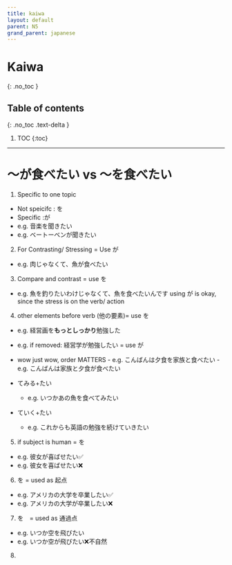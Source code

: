 ```yaml
---
title: kaiwa
layout: default
parent: N5
grand_parent: japanese
---
```

# Kaiwa
{: .no_toc }

## Table of contents
{: .no_toc .text-delta }

1. TOC
{:toc}

---

# ～が食べたい vs ～を食べたい

1. Specific to one topic
- Not speicifc : を
- Specific :が
- e.g. 音楽を聞きたい
- e.g. ベートーベンが聞きたい

2. For Contrasting/ Stressing = Use が
- e.g. 肉じゃなくて、魚が食べたい

3. Compare and contrast = use を
- e.g. 魚を釣りたいわけじゃなくて、魚を食べたいんです
using が is okay, since the stress is on the verb/ action

4. other elements before verb (他の要素)= use を
- e.g. 経営画を**もっとしっかり**勉強した
- e.g. if removed: 経営学が勉強したい = use が

- wow just wow, order MATTERS
        - e.g. こんばんは夕食を家族と食べたい
        - e.g. こんばんは家族と夕食が食べたい

- てみる+たい
    - e.g. いつかあの魚を食べてみたい
- ていく+たい
    - e.g. これからも英語の勉強を続けていきたい

    
5. if subject is human = を
- e.g. 彼女が喜ばせたい✅
- e.g. 彼女を喜ばせたい❌

6. を = used as 起点
- e.g. アメリカの大学を卒業したい✅
- e.g. アメリカの大学が卒業したい❌

7. を　= used as 通過点
- e.g. いつか空を飛びたい
- e.g. いつか空が飛びたい❌不自然

8. 
